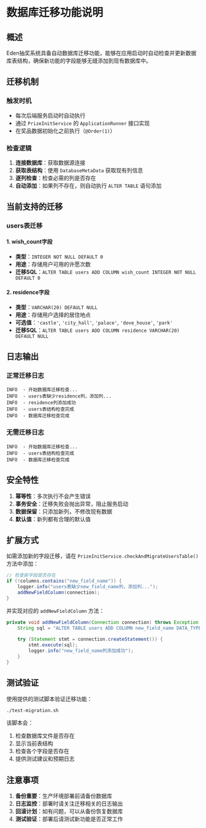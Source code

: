 # 数据库迁移功能说明

## 概述

Eden抽奖系统具备自动数据库迁移功能，能够在应用启动时自动检查并更新数据库表结构，确保新功能的字段能够无缝添加到现有数据库中。

## 迁移机制

### 触发时机
- 每次后端服务启动时自动执行
- 通过 `PrizeInitService` 的 `ApplicationRunner` 接口实现
- 在奖品数据初始化之前执行（`@Order(1)`）

### 检查逻辑
1. **连接数据库**：获取数据源连接
2. **获取表结构**：使用 `DatabaseMetaData` 获取现有列信息
3. **逐列检查**：检查必需的列是否存在
4. **自动添加**：如果列不存在，则自动执行 `ALTER TABLE` 语句添加

## 当前支持的迁移

### users表迁移

#### 1. wish_count字段
- **类型**：`INTEGER NOT NULL DEFAULT 0`
- **用途**：存储用户可用的许愿次数
- **迁移SQL**：`ALTER TABLE users ADD COLUMN wish_count INTEGER NOT NULL DEFAULT 0`

#### 2. residence字段
- **类型**：`VARCHAR(20) DEFAULT NULL`
- **用途**：存储用户选择的居住地点
- **可选值**：`'castle'`, `'city_hall'`, `'palace'`, `'dove_house'`, `'park'`
- **迁移SQL**：`ALTER TABLE users ADD COLUMN residence VARCHAR(20) DEFAULT NULL`

## 日志输出

### 正常迁移日志
```
INFO  - 开始数据库迁移检查...
INFO  - users表缺少residence列，添加列...
INFO  - residence列添加成功
INFO  - users表结构检查完成
INFO  - 数据库迁移检查完成
```

### 无需迁移日志
```
INFO  - 开始数据库迁移检查...
INFO  - users表结构检查完成
INFO  - 数据库迁移检查完成
```

## 安全特性

1. **幂等性**：多次执行不会产生错误
2. **事务安全**：迁移失败会抛出异常，阻止服务启动
3. **数据保留**：只添加新列，不修改现有数据
4. **默认值**：新列都有合理的默认值

## 扩展方式

如需添加新的字段迁移，请在 `PrizeInitService.checkAndMigrateUsersTable()` 方法中添加：

```java
// 检查新字段是否存在
if (!columns.contains("new_field_name")) {
    logger.info("users表缺少new_field_name列，添加列...");
    addNewFieldColumn(connection);
}
```

并实现对应的 `addNewFieldColumn` 方法：

```java
private void addNewFieldColumn(Connection connection) throws Exception {
    String sql = "ALTER TABLE users ADD COLUMN new_field_name DATA_TYPE DEFAULT_VALUE";
    
    try (Statement stmt = connection.createStatement()) {
        stmt.execute(sql);
        logger.info("new_field_name列添加成功");
    }
}
```

## 测试验证

使用提供的测试脚本验证迁移功能：

```bash
./test-migration.sh
```

该脚本会：
1. 检查数据库文件是否存在
2. 显示当前表结构
3. 检查各个字段是否存在
4. 提供测试建议和预期日志

## 注意事项

1. **备份重要**：生产环境部署前请备份数据库
2. **日志监控**：部署时请关注迁移相关的日志输出
3. **回滚计划**：如有问题，可以从备份恢复数据库
4. **测试验证**：部署后请测试新功能是否正常工作
